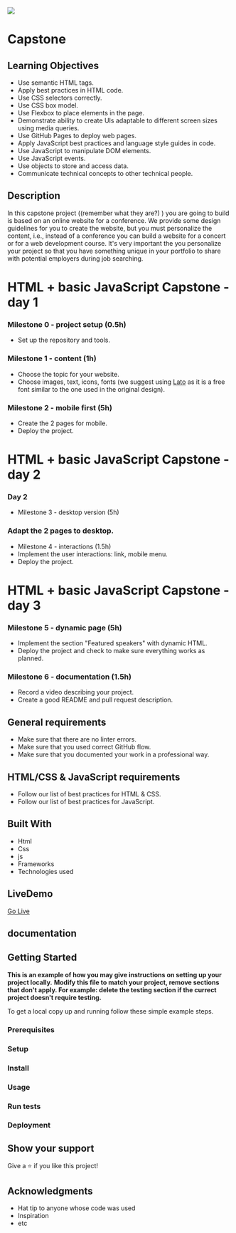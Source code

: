 ![](https://img.shields.io/badge/Microverse-blueviolet)

# Capstone

## Learning Objectives

- Use semantic HTML tags.
- Apply best practices in HTML code.
- Use CSS selectors correctly.
- Use CSS box model.
- Use Flexbox to place elements in the page.
- Demonstrate ability to create UIs adaptable to different screen sizes using media queries.
- Use GitHub Pages to deploy web pages.
- Apply JavaScript best practices and language style guides in code.
- Use JavaScript to manipulate DOM elements.
- Use JavaScript events.
- Use objects to store and access data.
- Communicate technical concepts to other technical people.


## Description 

In this capstone project ((remember what they are?) ) you are going to build is based on an online website for a conference. We provide some design guidelines for you to create the website, but you must personalize the content, i.e., instead of a conference you can build a website for a concert or for a web development course. It's very important the you personalize your project so that you have something unique in your portfolio to share with potential employers during job searching.

# HTML + basic JavaScript Capstone - day 1

### Milestone 0 - project setup (0.5h)
- Set up the repository and tools.

### Milestone 1 - content (1h)
- Choose the topic for your website.
- Choose images, text, icons, fonts (we suggest using [Lato](https://www.latofonts.com/) as it is a free font similar to the one used in the original design).

### Milestone 2 - mobile first (5h)
- Create the 2 pages for mobile.
- Deploy the project.

# HTML + basic JavaScript Capstone - day 2

### Day 2
- Milestone 3 - desktop version (5h)

### Adapt the 2 pages to desktop.
- Milestone 4 - interactions (1.5h)
- Implement the user interactions: link, mobile menu.
- Deploy the project.

# HTML + basic JavaScript Capstone - day 3

### Milestone 5 - dynamic page (5h)

- Implement the section "Featured speakers" with dynamic HTML.
- Deploy the project and check to make sure everything works as planned.

### Milestone 6 - documentation (1.5h)

- Record a video describing your project.
- Create a good README and pull request description.


## General requirements
- Make sure that there are no linter errors.
- Make sure that you used correct GitHub flow.
- Make sure that you documented your work in a professional way.

## HTML/CSS & JavaScript requirements
- Follow our list of best practices for HTML & CSS.
- Follow our list of best practices for JavaScript.

## Built With

- Html
- Css
- js
- Frameworks
- Technologies used


## LiveDemo
[Go Live](https://whitewolfx99.github.io/module1_capstone-/index.html)

## documentation


## Getting Started

**This is an example of how you may give instructions on setting up your project locally.**
**Modify this file to match your project, remove sections that don't apply. For example: delete the testing section if the currect project doesn't require testing.**


To get a local copy up and running follow these simple example steps.

### Prerequisites

### Setup

### Install

### Usage

### Run tests

### Deployment

## Show your support

Give a ⭐️ if you like this project!

## Acknowledgments

- Hat tip to anyone whose code was used
- Inspiration
- etc
